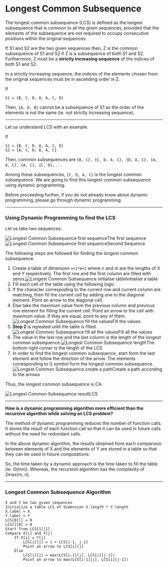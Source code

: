# Longest Common Subsequence

The longest common subsequence (LCS) is defined as the longest subsequence that is common to all the given sequences, provided that the elements of the subsequence are not required to occupy consecutive positions within the original sequences.

If S1 and S2 are the two given sequences then, Z is the common subsequence of S1 and S2 if Z is a subsequence of both S1 and S2. Furthermore, Z must be a **strictly increasing sequence** of the indices of both S1 and S2.

In a strictly increasing sequence, the indices of the elements chosen from the original sequences must be in ascending order in Z.

If

```
S1 = {B, C, D, A, A, C, D}
```

Then, `{A, D, B}` cannot be a subsequence of S1 as the order of the elements is not the same (ie. not strictly increasing sequence).

***

Let us understand LCS with an example.

If

```
S1 = {B, C, D, A, A, C, D}
S2 = {A, C, D, B, A, C}
```

Then, common subsequences are `{B, C}, {C, D, A, C}, {D, A, C}, {A, A, C}, {A, C}, {C, D},` `...`

Among these subsequences, `{C, D, A, C}` is the longest common subsequence. We are going to find this longest common subsequence using dynamic programming.

Before proceeding further, if you do not already know about dynamic programming, please go through dynamic programming.&#x20;

***

### Using Dynamic Programming to find the LCS <a href="working" id="working"></a>

Let us take two sequences:

![Longest Common Subsequence first sequence](https://cdn.programiz.com/sites/tutorial2program/files/lcs-X.png)The first sequence![Longest Common Subsequence first sequence](https://cdn.programiz.com/sites/tutorial2program/files/lcs-Y.png)Second Sequence

The following steps are followed for finding the longest common subsequence.

1. Create a table of dimension `n+1*m+1` where n and m are the lengths of X and Y respectively. The first row and the first column are filled with zeros.![Longest Common Subsequence initialise table](https://cdn.programiz.com/sites/tutorial2program/files/lcs-Table-1.png)Initialise a table
2. Fill each cell of the table using the following logic.
3. If the character correspoding to the current row and current column are matching, then fill the current cell by adding one to the diagonal element. Point an arrow to the diagonal cell.
4. Else take the maximum value from the previous column and previous row element for filling the current cell. Point an arrow to the cell with maximum value. If they are equal, point to any of them.![Longest Common Subsequence fill the values](https://cdn.programiz.com/sites/tutorial2program/files/lcs-Table-2.png)Fill the values
5. **Step 2** is repeated until the table is filled.![Longest Common Subsequence fill all the values](https://cdn.programiz.com/sites/tutorial2program/files/lcs-Table-3.png)Fill all the values
6. The value in the last row and the last column is the length of the longest common subsequence.![Longest Common Subsequence length](https://cdn.programiz.com/sites/tutorial2program/files/lcs-Table-4.png)The bottom right corner is the length of the LCS
7. In order to find the longest common subsequence, start from the last element and follow the direction of the arrow. The elements corresponding to () symbol form the longest common subsequence.![Longest Common Subsequence create a path](https://cdn.programiz.com/sites/tutorial2program/files/lcs-Table-5.png)Create a path according to the arrows

Thus, the longest common subsequence is CA.

![Longest Common Subsequence result](https://cdn.programiz.com/sites/tutorial2program/files/lcs-LCS.png)LCS

***

**How is a dynamic programming algorithm more efficient than the recursive algorithm while solving an LCS problem?**

The method of dynamic programming reduces the number of function calls. It stores the result of each function call so that it can be used in future calls without the need for redundant calls.

In the above dynamic algorithm, the results obtained from each comparison between elements of X and the elements of Y are stored in a table so that they can be used in future computations.

So, the time taken by a dynamic approach is the time taken to fill the table (ie. O(mn)). Whereas, the recursion algorithm has the complexity of 2max(m, n).

***

### Longest Common Subsequence Algorithm <a href="algorithm" id="algorithm"></a>

```
X and Y be two given sequences
Initialize a table LCS of dimension X.length * Y.length
X.label = X
Y.label = Y
LCS[0][] = 0
LCS[][0] = 0
Start from LCS[1][1]
Compare X[i] and Y[j]
    If X[i] = Y[j]
        LCS[i][j] = 1 + LCS[i-1, j-1]   
        Point an arrow to LCS[i][j]
    Else
        LCS[i][j] = max(LCS[i-1][j], LCS[i][j-1])
        Point an arrow to max(LCS[i-1][j], LCS[i][j-1])
```
